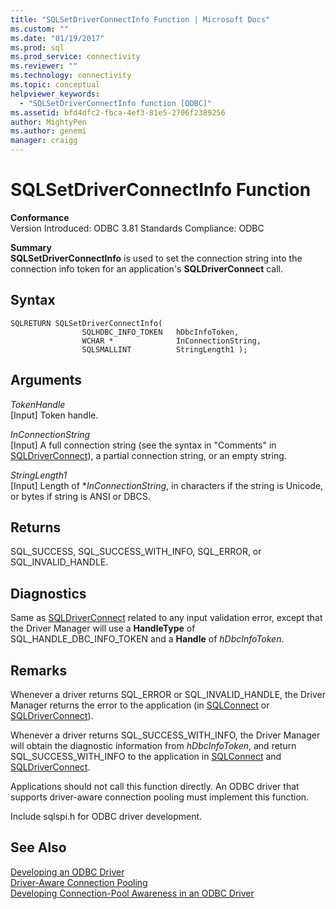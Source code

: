```yaml
---
title: "SQLSetDriverConnectInfo Function | Microsoft Docs"
ms.custom: ""
ms.date: "01/19/2017"
ms.prod: sql
ms.prod_service: connectivity
ms.reviewer: ""
ms.technology: connectivity
ms.topic: conceptual
helpviewer_keywords: 
  - "SQLSetDriverConnectInfo function [ODBC]"
ms.assetid: bfd4dfc2-fbca-4ef3-81e5-2706f2389256
author: MightyPen
ms.author: genemi
manager: craigg
---
```

# SQLSetDriverConnectInfo Function
**Conformance**  
 Version Introduced: ODBC 3.81 Standards Compliance: ODBC  
  
 **Summary**  
 **SQLSetDriverConnectInfo** is used to set the connection string into the connection info token for an application's **SQLDriverConnect** call.  
  
## Syntax  
  
```  
SQLRETURN SQLSetDriverConnectInfo(  
                SQLHDBC_INFO_TOKEN   hDbcInfoToken,  
                WCHAR *              InConnectionString,  
                SQLSMALLINT          StringLength1 );  
```  
  
## Arguments  
 *TokenHandle*  
 [Input] Token handle.  
  
 *InConnectionString*  
 [Input] A full connection string (see the syntax in "Comments" in [SQLDriverConnect](../../../odbc/reference/syntax/sqldriverconnect-function.md)), a partial connection string, or an empty string.  
  
 *StringLength1*  
 [Input] Length of **InConnectionString*, in characters if the string is Unicode, or bytes if string is ANSI or DBCS.  
  
## Returns  
 SQL_SUCCESS, SQL_SUCCESS_WITH_INFO, SQL_ERROR, or SQL_INVALID_HANDLE.  
  
## Diagnostics  
 Same as [SQLDriverConnect](../../../odbc/reference/syntax/sqldriverconnect-function.md) related to any input validation error, except that the Driver Manager will use a **HandleType** of SQL_HANDLE_DBC_INFO_TOKEN and a **Handle** of *hDbcInfoToken*.  
  
## Remarks  
 Whenever a driver returns SQL_ERROR or SQL_INVALID_HANDLE, the Driver Manager returns the error to the application (in [SQLConnect](../../../odbc/reference/syntax/sqlconnect-function.md) or [SQLDriverConnect](../../../odbc/reference/syntax/sqldriverconnect-function.md)).  
  
 Whenever a driver returns SQL_SUCCESS_WITH_INFO, the Driver Manager will obtain the diagnostic information from *hDbcInfoToken*, and return SQL_SUCCESS_WITH_INFO to the application in [SQLConnect](../../../odbc/reference/syntax/sqlconnect-function.md) and [SQLDriverConnect](../../../odbc/reference/syntax/sqldriverconnect-function.md).  
  
 Applications should not call this function directly. An ODBC driver that supports driver-aware connection pooling must implement this function.  
  
 Include sqlspi.h for ODBC driver development.  
  
## See Also  
 [Developing an ODBC Driver](../../../odbc/reference/develop-driver/developing-an-odbc-driver.md)   
 [Driver-Aware Connection Pooling](../../../odbc/reference/develop-app/driver-aware-connection-pooling.md)   
 [Developing Connection-Pool Awareness in an ODBC Driver](../../../odbc/reference/develop-driver/developing-connection-pool-awareness-in-an-odbc-driver.md)
